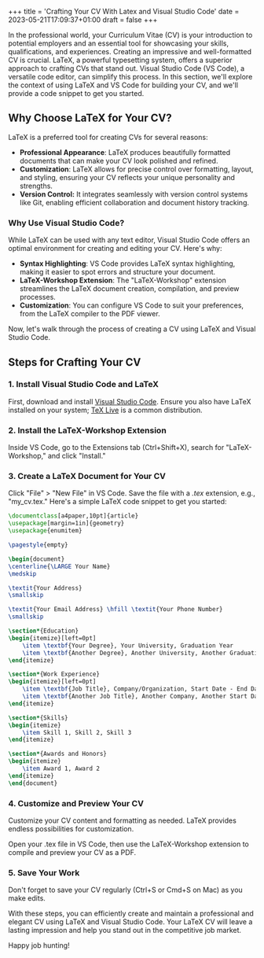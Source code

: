 +++
title = 'Crafting Your CV With Latex and Visual Studio Code'
date = 2023-05-21T17:09:37+01:00
draft = false
+++

In the professional world, your Curriculum Vitae (CV) is your introduction to potential employers and an essential tool for showcasing your skills, qualifications, and experiences. Creating an impressive and well-formatted CV is crucial. LaTeX, a powerful typesetting system, offers a superior approach to crafting CVs that stand out. Visual Studio Code (VS Code), a versatile code editor, can simplify this process. In this section, we'll explore the context of using LaTeX and VS Code for building your CV, and we'll provide a code snippet to get you started.

## Why Choose LaTeX for Your CV?

LaTeX is a preferred tool for creating CVs for several reasons:

- **Professional Appearance**: LaTeX produces beautifully formatted documents that can make your CV look polished and refined.
- **Customization**: LaTeX allows for precise control over formatting, layout, and styling, ensuring your CV reflects your unique personality and strengths.
- **Version Control:** It integrates seamlessly with version control systems like Git, enabling efficient collaboration and document history tracking.

### Why Use Visual Studio Code?

While LaTeX can be used with any text editor, Visual Studio Code offers an optimal environment for creating and editing your CV. Here's why:

- **Syntax Highlighting**: VS Code provides LaTeX syntax highlighting, making it easier to spot errors and structure your document.
- **LaTeX-Workshop Extension**: The "LaTeX-Workshop" extension streamlines the LaTeX document creation, compilation, and preview processes.
- **Customization**: You can configure VS Code to suit your preferences, from the LaTeX compiler to the PDF viewer.

Now, let's walk through the process of creating a CV using LaTeX and Visual Studio Code.

## Steps for Crafting Your CV

### 1. Install Visual Studio Code and LaTeX

First, download and install [Visual Studio Code](https://code.visualstudio.com/). Ensure you also have LaTeX installed on your system; [TeX Live](https://tug.org/texlive/) is a common distribution.

### 2. Install the LaTeX-Workshop Extension

Inside VS Code, go to the Extensions tab (Ctrl+Shift+X), search for "LaTeX-Workshop," and click "Install."

### 3. Create a LaTeX Document for Your CV

Click "File" > "New File" in VS Code.
Save the file with a _.tex_ extension, e.g., "my_cv.tex."
Here's a simple LaTeX code snippet to get you started:

```latex
\documentclass[a4paper,10pt]{article}
\usepackage[margin=1in]{geometry}
\usepackage{enumitem}

\pagestyle{empty}

\begin{document}
\centerline{\LARGE Your Name}
\medskip

\textit{Your Address}
\smallskip

\textit{Your Email Address} \hfill \textit{Your Phone Number}
\smallskip

\section*{Education}
\begin{itemize}[left=0pt]
    \item \textbf{Your Degree}, Your University, Graduation Year
    \item \textbf{Another Degree}, Another University, Another Graduation Year
\end{itemize}

\section*{Work Experience}
\begin{itemize}[left=0pt]
    \item \textbf{Job Title}, Company/Organization, Start Date - End Date
    \item \textbf{Another Job Title}, Another Company, Another Start Date - Another End Date
\end{itemize}

\section*{Skills}
\begin{itemize}
    \item Skill 1, Skill 2, Skill 3
\end{itemize}

\section*{Awards and Honors}
\begin{itemize}
    \item Award 1, Award 2
\end{itemize}
\end{document}
```

### 4. Customize and Preview Your CV

Customize your CV content and formatting as needed. LaTeX provides endless possibilities for customization.

Open your .tex file in VS Code, then use the LaTeX-Workshop extension to compile and preview your CV as a PDF.

### 5. Save Your Work

Don't forget to save your CV regularly (Ctrl+S or Cmd+S on Mac) as you make edits.

With these steps, you can efficiently create and maintain a professional and elegant CV using LaTeX and Visual Studio Code. Your LaTeX CV will leave a lasting impression and help you stand out in the competitive job market.

Happy job hunting!
